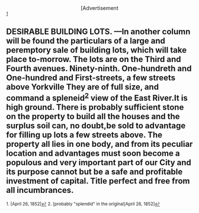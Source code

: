 <center>[Advertisement</center><sup><a href="#fn1" id="ref1">1</a></sup> 

DESIRABLE BUILDING LOTS. —In another column will be found the particulars of a large and peremptory sale of building lots, which will take place to-morrow. The lots are on the Third and Fourth avenues. Ninety-ninth. One-hundreth and One-hundred and First-streets, a few streets above Yorkville They are of full size, and command a spleneid<sup><a href="#fn2" id="ref2">2</a></sup> view of the East River.It is high ground. There is probably sufficient stone on the property to build all the houses and the surplus soil can, no doubt,be sold to advantage for filling up lots a few streets above. The property all lies in one body, and from its peculiar location and advantages must soon become a populous and very important part of our City and its purpose cannot but be a safe and profitable investment of capital. Title perfect and free from all incumbrances.  
   ---
   <sup id="fn1">1. [April 26, 1852]<a href="#ref1" title="Jump back to footnote 1 in the text.">↩</a></sup>
   <sup id="fn2">2. [probably "splendid" in the original]April 26, 1852]<a href="#ref2" title="Jump back to footnote 2 in the text.">↩</a></sup>
   
   

